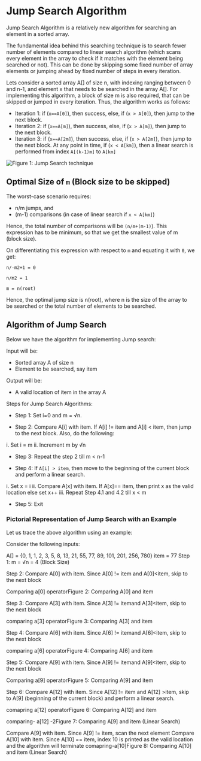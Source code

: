 # Jump Search Algorithm

Jump Search Algorithm is a relatively new algorithm for searching an element in a sorted array.

The fundamental idea behind this searching technique is to search fewer number of elements compared to linear search algorithm (which scans every element in the array to check if it matches with the element being searched or not). This can be done by skipping some fixed number of array elements or jumping ahead by fixed number of steps in every iteration.

Lets consider a sorted array A[] of size n, with indexing ranging between 0 and n-1, and element x that needs to be searched in the array A[]. For implementing this algorithm, a block of size m is also required, that can be skipped or jumped in every iteration. Thus, the algorithm works as follows:

- Iteration 1: if (`x==A[0]`), then success, else, if (`x > A[0]`), then jump to the next block.
- Iteration 2: if (`x==A[m]`), then success, else, if (`x > A[m]`), then jump to the next block.
- Iteration 3: if (`x==A[2m]`), then success, else, if (`x > A[2m]`), then jump to the next block.
At any point in time, if (`x < A[km]`), then a linear search is performed from index `A[(k-1)m]` to `A[km]`

![Figure 1: Jump Search technique](https://static.studytonight.com/data-structures/images/Jump%20Search%20technique.PNG)

## Optimal Size of `m` (Block size to be skipped)

The worst-case scenario requires:

- n/m jumps, and
- (m-1) comparisons (in case of linear search if `x < A[km]`)

Hence, the total number of comparisons will be `(n/m+(m-1)`). This expression has to be minimum, so that we get the smallest value of m (block size).

On differentiating this expression with respect to `m` and equating it with `0`, we get:

`n/-m2+1 = 0`

`n/m2 = 1`

`m = n(root)`

Hence, the optimal jump size is n(root), where n is the size of the array to be searched or the total number of elements to be searched.

## Algorithm of Jump Search

Below we have the algorithm for implementing Jump search:

Input will be:

- Sorted array A of size n
- Element to be searched, say item

Output will be:

- A valid location of item in the array A

Steps for Jump Search Algorithms:

- Step 1: Set i=0 and m = √n.

- Step 2: Compare A[i] with item. If A[i] != item and A[i] < item, then jump to the next block. Also, do the following:

i. Set i = m
ii. Increment m by √n

- Step 3: Repeat the step 2 till m < n-1

- Step 4: If `A[i] > item`, then move to the beginning of the current block and perform a linear search.

i. Set x = i
ii. Compare A[x] with item. If A[x]== item, then print x as the valid location else set x++
iii. Repeat Step 4.1 and 4.2 till x < m

- Step 5: Exit

### Pictorial Representation of Jump Search with an Example
Let us trace the above algorithm using an example:

Consider the following inputs:

A[] = {0, 1, 1, 2, 3, 5, 8, 13, 21, 55, 77, 89, 101, 201, 256, 780}
item = 77
Step 1: m = √n = 4 (Block Size)

Step 2: Compare A[0] with item. Since A[0] != item and A[0]<item, skip to the next block

Comparing a[0] operatorFigure 2: Comparing A[0] and item

Step 3: Compare A[3] with item. Since A[3] != itemand A[3]<item, skip to the next block

comparing a[3] operatorFigure 3: Comparing A[3] and item

Step 4: Compare A[6] with item. Since A[6] != itemand A[6]<item, skip to the next block

comparing a[6] operatorFigure 4: Comparing A[6] and item

Step 5: Compare A[9] with item. Since A[9] != itemand A[9]<item, skip to the next block

Comparing a[9] operatorFigure 5: Comparing A[9] and item

Step 6: Compare A[12] with item. Since A[12] != item and A[12] >item, skip to A[9] (beginning of the current block) and perform a linear search.

comapring a[12] operatorFigure 6: Comparing A[12] and item

comparing-  a[12] -2Figure 7: Comparing A[9] and item (Linear Search)

Compare A[9] with item. Since A[9] != item, scan the next element
Compare A[10] with item. Since A[10] == item, index 10 is printed as the valid location and the algorithm will terminate
comapring-a[10]Figure 8: Comparing A[10] and item (Linear Search)
